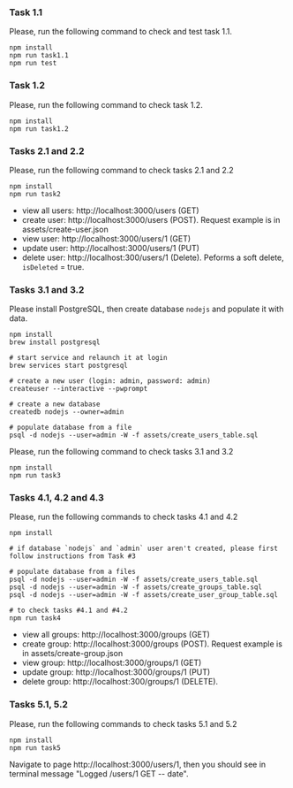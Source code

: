 ### Task 1.1

Please, run the following command to check and test task 1.1.
```
npm install
npm run task1.1
npm run test
```

### Task 1.2

Please, run the following command to check task 1.2.
```
npm install
npm run task1.2
```

### Tasks 2.1 and 2.2

Please, run the following command to check tasks 2.1 and 2.2
```
npm install
npm run task2
```
- view all users: http://localhost:3000/users (GET) 
- create user: http://localhost:3000/users (POST). Request example is in assets/create-user.json
- view user: http://localhost:3000/users/1 (GET)
- update user: http://localhost:3000/users/1 (PUT)
- delete user: http://localhost:300/users/1 (Delete). Peforms a soft delete, `isDeleted` = true.

### Tasks 3.1 and 3.2

Please install PostgreSQL, then create database `nodejs` and populate it with data.

```
npm install
brew install postgresql

# start service and relaunch it at login
brew services start postgresql

# create a new user (login: admin, password: admin)
createuser --interactive --pwprompt

# create a new database
createdb nodejs --owner=admin

# populate database from a file
psql -d nodejs --user=admin -W -f assets/create_users_table.sql
```

Please, run the following command to check tasks 3.1 and 3.2
```
npm install
npm run task3
```

### Tasks 4.1, 4.2 and 4.3

Please, run the following commands to check tasks 4.1 and 4.2

```
npm install

# if database `nodejs` and `admin` user aren't created, please first follow instructions from Task #3

# populate database from a files
psql -d nodejs --user=admin -W -f assets/create_users_table.sql
psql -d nodejs --user=admin -W -f assets/create_groups_table.sql
psql -d nodejs --user=admin -W -f assets/create_user_group_table.sql

# to check tasks #4.1 and #4.2
npm run task4
```
- view all groups: http://localhost:3000/groups (GET) 
- create group: http://localhost:3000/groups (POST). Request example is in assets/create-group.json
- view group: http://localhost:3000/groups/1 (GET)
- update group: http://localhost:3000/groups/1 (PUT)
- delete group: http://localhost:300/groups/1 (DELETE).

### Tasks 5.1, 5.2

Please, run the following commands to check tasks 5.1 and 5.2

```
npm install
npm run task5
```
Navigate to page http://localhost:3000/users/1, then you should see in terminal message "Logged /users/1 GET -- date".
